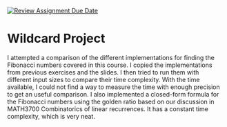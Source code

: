 [![Review Assignment Due Date](https://classroom.github.com/assets/deadline-readme-button-24ddc0f5d75046c5622901739e7c5dd533143b0c8e959d652212380cedb1ea36.svg)](https://classroom.github.com/a/tTztJ7yI)
# Wildcard Project

I attempted a comparison of the different implementations for finding the Fibonacci numbers covered in this course. I copied the implementations from previous exercises and the slides. I then tried to run them with different input sizes to compare their time complexity. With the time available, I could not find a way to measure the time with enough precision to get an useful comparison. I also implemented a closed-form formula for the Fibonacci numbers using the golden ratio based on our discussion in MATH3700 Combinatorics of linear recurrences. It has a constant time complexity, which is very neat.
